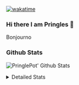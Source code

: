 [![wakatime](https://wakatime.com/badge/user/abd317df-612e-44b4-8787-15db7b574b2f.svg)](https://wakatime.com/@abd317df-612e-44b4-8787-15db7b574b2f)
### Hi there I am Pringles 👋

Bonjourno

### Github Stats
![PringlePot' Github Stats](https://github-readme-stats.vercel.app/api?username=PringlePot&show_icons=true&theme=dark&count_private=true)

<details>
  <summary>Detailed Stats</summary>
    
<!--START_SECTION:waka-->
![Profile Views](http://img.shields.io/badge/Profile%20Views-2-blue)

![Lines of code](https://img.shields.io/badge/From%20Hello%20World%20I%27ve%20Written-110%20Thousand%20lines%20of%20code-blue)

**🐱 My GitHub Data** 

> 🏆 244 Contributions in the Year 2022
 > 
> 📦 90.7 kB Used in GitHub's Storage 
 > 
> 🚫 Not Opted to Hire
 > 
> 📜 10 Public Repositories 
 > 
> 🔑 12 Private Repositories  
 > 
**I'm an Early 🐤** 

```text
🌞 Morning    155 commits    ████░░░░░░░░░░░░░░░░░░░░░   17.78% 
🌆 Daytime    342 commits    █████████░░░░░░░░░░░░░░░░   39.22% 
🌃 Evening    375 commits    ██████████░░░░░░░░░░░░░░░   43.0% 
🌙 Night      0 commits      ░░░░░░░░░░░░░░░░░░░░░░░░░   0.0%

```
📅 **I'm Most Productive on Sunday** 

```text
Monday       167 commits    ████░░░░░░░░░░░░░░░░░░░░░   19.15% 
Tuesday      83 commits     ██░░░░░░░░░░░░░░░░░░░░░░░   9.52% 
Wednesday    100 commits    ██░░░░░░░░░░░░░░░░░░░░░░░   11.47% 
Thursday     124 commits    ███░░░░░░░░░░░░░░░░░░░░░░   14.22% 
Friday       81 commits     ██░░░░░░░░░░░░░░░░░░░░░░░   9.29% 
Saturday     141 commits    ████░░░░░░░░░░░░░░░░░░░░░   16.17% 
Sunday       176 commits    █████░░░░░░░░░░░░░░░░░░░░   20.18%

```


📊 **This Week I Spent My Time On** 

```text
⌚︎ Time Zone: Europe/Amsterdam

💬 Programming Languages: 
Go                       3 hrs 22 mins       ██████████████░░░░░░░░░░░   59.21% 
TypeScript               2 hrs 18 mins       ██████████░░░░░░░░░░░░░░░   40.38% 
Text                     0 secs              ░░░░░░░░░░░░░░░░░░░░░░░░░   0.14% 
Bash                     0 secs              ░░░░░░░░░░░░░░░░░░░░░░░░░   0.09% 
go.mod                   0 secs              ░░░░░░░░░░░░░░░░░░░░░░░░░   0.07%

🔥 Editors: 
GoLand                   3 hrs 24 mins       ███████████████░░░░░░░░░░   59.52% 
WebStorm                 2 hrs 18 mins       ██████████░░░░░░░░░░░░░░░   40.48%

🐱‍💻 Projects: 
Backend                  3 hrs 24 mins       ███████████████░░░░░░░░░░   59.52% 
Frontend                 2 hrs 18 mins       ██████████░░░░░░░░░░░░░░░   40.48%

💻 Operating System: 
Windows                  5 hrs 42 mins       █████████████████████████   100.0%

```

**I Mostly Code in Java** 

```text
Java                     7 repos             ██████████░░░░░░░░░░░░░░░   41.18% 
JavaScript               2 repos             ███░░░░░░░░░░░░░░░░░░░░░░   11.76% 
TypeScript               2 repos             ███░░░░░░░░░░░░░░░░░░░░░░   11.76% 
HTML                     2 repos             ███░░░░░░░░░░░░░░░░░░░░░░   11.76% 
Python                   1 repo              █░░░░░░░░░░░░░░░░░░░░░░░░   5.88%

```


**Timeline**

![Chart not found](https://raw.githubusercontent.com/PringlePot/PringlePot/main/charts/bar_graph.png) 


 Last Updated on 11/03/2022 00:43:29 UTC
<!--END_SECTION:waka-->

</details>
